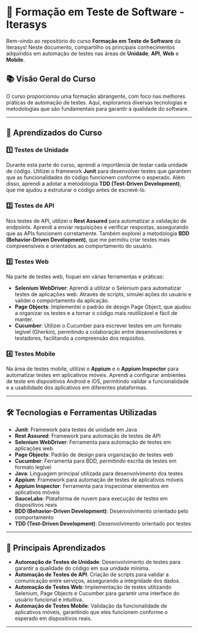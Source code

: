 # 🧪 Formação em Teste de Software - Iterasys

Bem-vindo ao repositório do curso **Formação em Teste de Software** da Iterasys! Neste documento, compartilho os principais conhecimentos adquiridos em automação de testes nas áreas de **Unidade**, **API**, **Web** e **Mobile**.

## 📚 Visão Geral do Curso

O curso proporcionou uma formação abrangente, com foco nas melhores práticas de automação de testes. Aqui, exploramos diversas tecnologias e metodologias que são fundamentais para garantir a qualidade do software.

---

## 🧩 Aprendizados do Curso

### 1️⃣ **Testes de Unidade**
Durante esta parte do curso, aprendi a importância de testar cada unidade de código. Utilizei o framework **Junit** para desenvolver testes que garantem que as funcionalidades do código funcionem conforme o esperado. Além disso, aprendi a adotar a metodologia **TDD (Test-Driven Development)**, que me ajudou a estruturar o código antes de escrevê-lo.

### 2️⃣ **Testes de API**
Nos testes de API, utilizei o **Rest Assured** para automatizar a validação de endpoints. Aprendi a enviar requisições e verificar respostas, assegurando que as APIs funcionem corretamente. Também explorei a metodologia **BDD (Behavior-Driven Development)**, que me permitiu criar testes mais compreensíveis e orientados ao comportamento do usuário.

### 3️⃣ **Testes Web**
Na parte de testes web, foquei em várias ferramentas e práticas:
- **Selenium WebDriver**: Aprendi a utilizar o Selenium para automatizar testes de aplicações web. Através de scripts, simulei ações do usuário e validei o comportamento da aplicação.
- **Page Objects**: Implementei o padrão de design Page Object, que ajudou a organizar os testes e a tornar o código mais reutilizável e fácil de manter.
- **Cucumber**: Utilizei o Cucumber para escrever testes em um formato legível (Gherkin), permitindo a colaboração entre desenvolvedores e testadores, facilitando a compreensão dos requisitos.

### 4️⃣ **Testes Mobile**
Na área de testes mobile, utilizei o **Appium** e o **Appium Inspector** para automatizar testes em aplicativos móveis. Aprendi a configurar ambientes de teste em dispositivos Android e iOS, permitindo validar a funcionalidade e a usabilidade dos aplicativos em diferentes plataformas.

---

## 🛠️ Tecnologias e Ferramentas Utilizadas

- **Junit**: Framework para testes de unidade em Java
- **Rest Assured**: Framework para automação de testes de API
- **Selenium WebDriver**: Ferramenta para automação de testes em aplicações web
- **Page Objects**: Padrão de design para organização de testes web
- **Cucumber**: Ferramenta para BDD, permitindo escrita de testes em formato legível
- **Java**: Linguagem principal utilizada para desenvolvimento dos testes
- **Appium**: Framework para automação de testes de aplicativos móveis
- **Appium Inspector**: Ferramenta para inspecionar elementos em aplicativos móveis
- **SauceLabs**: Plataforma de nuvem para execução de testes em dispositivos reais
- **BDD (Behavior-Driven Development)**: Desenvolvimento orientado pelo comportamento
- **TDD (Test-Driven Development)**: Desenvolvimento orientado por testes

---

## 🌟 Principais Aprendizados

- **Automação de Testes de Unidade**: Desenvolvimento de testes para garantir a qualidade do código em sua unidade mínima.
- **Automação de Testes de API**: Criação de scripts para validar a comunicação entre serviços, assegurando a integridade dos dados.
- **Automação de Testes Web**: Implementação de testes utilizando Selenium, Page Objects e Cucumber para garantir uma interface do usuário funcional e intuitiva.
- **Automação de Testes Mobile**: Validação da funcionalidade de aplicativos móveis, garantindo que eles funcionem conforme o esperado em dispositivos reais.

---

